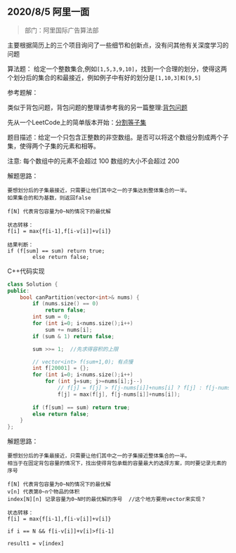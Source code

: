 ## 2020/8/5 阿里一面

>部门：阿里国际广告算法部

主要根据简历上的三个项目询问了一些细节和创新点，没有问其他有关深度学习的问题

算法题： 给定一个整数集合,例如`[1,5,3,9,10]`，找到一个合理的划分，使得这两个划分后的集合的和最接近，例如例子中有好的划分是`[1,10,3]和[9,5]`

参考题解：

类似于背包问题，背包问题的整理请参考我的另一篇整理:[背包问题](../LeetCode/背包问题.md)

先从一个LeetCode上的简单版本开始：[分割等子集](https://leetcode-cn.com/problems/partition-equal-subset-sum/)

题目描述：给定一个只包含正整数的非空数组。是否可以将这个数组分割成两个子集，使得两个子集的元素和相等。

注意:
每个数组中的元素不会超过 100
数组的大小不会超过 200

解题思路：
```
要想划分后的子集最接近，只需要让他们其中之一的子集达到整体集合的一半。
如果集合的和为基数，则返回false

f[N] 代表背包容量为0~N的情况下的最优解

状态转移：
f[i] = max{f[i-1],f[i-v[i]]+v[i]}

结果判断：
if (f[sum] == sum) return true;
        else return false;

```
C++代码实现
```c++
class Solution {
public:
    bool canPartition(vector<int>& nums) {
        if (nums.size() == 0)
            return false;
        int sum = 0;
        for (int i=0; i<nums.size();i++)
            sum += nums[i];
        if (sum & 1) return false;

        sum >>= 1;  //先求得容积的上限

        // vector<int> f(sum+1,0); 有点慢
        int f[20001] = {};
        for (int i=0; i<nums.size();i++)
            for (int j=sum; j>=nums[i];j--)
                // f[j] = f[j] > f[j-nums[i]]+nums[i] ? f[j] : f[j-nums[i]]+nums[i];
                f[j] = max(f[j], f[j-nums[i]]+nums[i]);
        
        if (f[sum] == sum) return true;
        else return false;
    }
};
```
解题思路：
```
要想划分后的子集最接近，只需要让他们其中之一的子集接近整体集合的一半。
相当于在固定背包容量的情况下，找出使得背包承载的容量最大的选择方案，同时要记录元素的序号

f[N] 代表背包容量为0~N的情况下的最优解
v[n] 代表第0~n个物品的体积
index[N][n] 记录容量为0~N时的最优解的序号  //这个地方要用vector来实现？

状态转移：
f[i] = max{f[i-1],f[i-v[i]]+v[i]}

if i == N && f[i-v[i]]+v[i]>f[i-1]

result1 = v[index]
```

